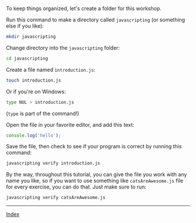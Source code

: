 To keep things organized, let's create a folder for this workshop.

Run this command to make a directory called `javascripting` (or something else if you like):

```bash
mkdir javascripting
```

Change directory into the `javascripting` folder:

```bash
cd javascripting
```

Create a file named `introduction.js`:

```bash
touch introduction.js
```

Or if you're on Windows:
```bash
type NUL > introduction.js
```
(`type` is part of the command!)

Open the file in your favorite editor, and add this text:

```js
console.log('hello');
```

Save the file, then check to see if your program is correct by running this command:

```bash
javascripting verify introduction.js
```

By the way, throughout this tutorial, you can give the file you work with any name you like, so if you want to use something like `catsAreAwesome.js` file for every exercise, you can do that. Just make sure to run:

```bash
javascripting verify catsAreAwesome.js
```

---

[Index](#) 
